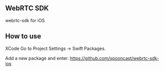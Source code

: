 ## WebRTC SDK
webrtc-sdk for iOS

## How to use

XCode
Go to Project Settings -> Swift Packages.

Add a new package and enter: https://github.com/spooncast/webrtc-sdk-ios
